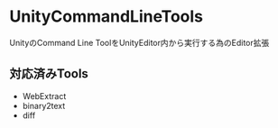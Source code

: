 # UnityCommandLineTools
UnityのCommand Line ToolをUnityEditor内から実行する為のEditor拡張

## 対応済みTools

- WebExtract
- binary2text
- diff
